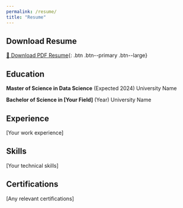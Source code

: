 ```yaml
---
permalink: /resume/
title: "Resume"
---
```


## Download Resume
[📄 Download PDF Resume](/assets/files/resume.pdf){: .btn .btn--primary .btn--large}

## Education
**Master of Science in Data Science** (Expected 2024)
University Name

**Bachelor of Science in [Your Field]** (Year)
University Name

## Experience
[Your work experience]

## Skills
[Your technical skills]

## Certifications
[Any relevant certifications]
